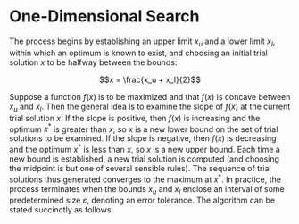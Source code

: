 # **One-Dimensional Search**

The process begins by establishing an upper limit $x_u$ and a lower limit $x_l$, within which an optimum is known to exist, and choosing an initial trial solution $x$ to be halfway between the bounds: 

$$x = \frac{x_u + x_l}{2}$$

Suppose a function $f(x)$ is to be maximized and that $f(x)$ is concave between $x_u$ and $x_l$. Then the general idea is to examine the slope of $f(x)$ at the current trial solution $x$. If the slope is positive, then $f(x)$ is increasing and the optimum $x^*$ is greater than $x$, so $x$ is a new lower bound on the set of trial solutions to be examined. If the slope is negative, then $f(x)$ is decreasing and the optimum $x^*$ is less than $x$, so $x$ is a new upper bound. Each time a new bound is established, a new trial solution is computed (and choosing the midpoint is but one of several sensible rules). The sequence of trial solutions thus generated converges to the maximum at $x^*$. In practice, the process terminates when the bounds $x_u$ and $x_l$ enclose an interval of some predetermined size $ε$, denoting an error tolerance. The algorithm can be stated succinctly as follows.